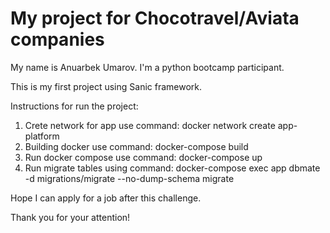 # My project for Chocotravel/Aviata companies

My name is Anuarbek Umarov. I'm a python bootcamp participant. 

This is my first project using Sanic framework. 

Instructions for run the project:

1. Crete network for app use command: docker network create app-platform
2. Building docker use command: docker-compose build
3. Run docker compose use command: docker-compose up
4. Run migrate tables using command: docker-compose exec app dbmate -d migrations/migrate --no-dump-schema migrate

Hope I can apply for a job after this challenge.

Thank you for your attention!

